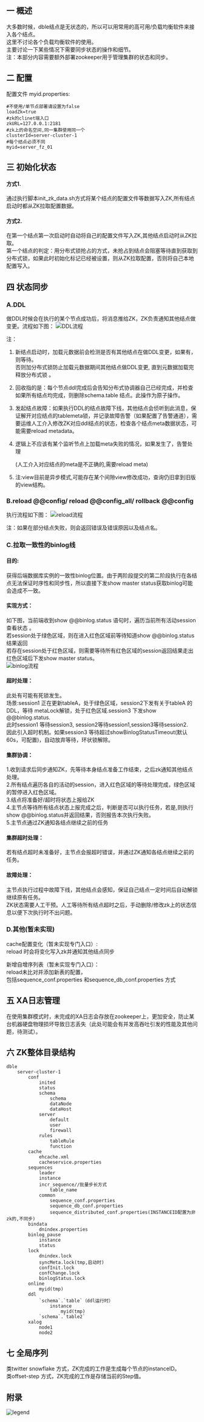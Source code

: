 ## 一 概述
大多数时候，dble结点是无状态的，所以可以用常用的高可用/负载均衡软件来接入各个结点。  
这里不讨论各个负载均衡软件的使用。  
主要讨论一下某些情况下需要同步状态的操作和细节。  
注：本部分内容需要额外部署zookeeper用于管理集群的状态和同步。  

## 二 配置
配置文件 myid.properties:
    
    #不使用/单节点部署请设置为false
    loadZk=true
    #zk的clinet端入口
    zkURL=127.0.0.1:2181
    #zk上的命名空间,同一集群使用同一个
    clusterId=server-cluster-1
    #每个结点必须不同
    myid=server_fz_01


## 三 初始化状态
 
#### 方式1.
通过执行脚本init_zk_data.sh方式将某个结点的配置文件等数据写入ZK,所有结点启动时都从ZK拉取配置数据。
 

#### 方式2.
在第一个结点第一次启动时自动将自己的配置文件写入ZK,其他结点启动时从ZK拉取。  
第一个结点的判定：用分布式锁抢占的方式，未抢占到结点会阻塞等待直到获取到分布式锁，如果此时初始化标记已经被设置，则从ZK拉取配置，否则将自己本地配置写入。  

## 四 状态同步
### A.DDL
做DDL时候会在执行的某个节点成功后，将消息推给ZK，ZK负责通知其他结点做变更。流程如下图：
![DDL流程](pic/2.8_ddl.png)

注：

1. 新结点启动时，加载元数据前会检测是否有其他结点在做DDL变更，如果有，则等待。  
否则加分布式锁防止加载元数据期间其他结点做DDL变更, 直到元数据加载完释放分布式锁 。   


2. 回收指的是：每个节点ddl完成后会告知分布式协调器自己已经完成，并检查如果所有结点均完成，则删除schema.table 结点。此操作为原子操作。


3. 发起结点故障：如果执行DDL的结点故障下线，其他结点会侦听到此消息，保证解开对应结点的tablemeta锁，并记录故障告警（如果配置了告警通道），需要运维人工介入修改ZK对应ddl结点的状态，检查各个结点meta数据状态，可能需要reload metadata。


4. 逻辑上不应该有某个监听节点上加载meta失败的情况，如果发生了，告警处理

	  (人工介入对应结点的meta是不正确的,需要reload meta)



5. 注:view目前是异步模式,可能存在某个间隙view修改成功，查询仍旧拿到旧版的view结构。

### B.reload @@config/ reload @@config_all/ rollback @@config
执行流程如下图：
![reload流程](pic/2.8_reload.png)
 
注：如果在部分结点失败，则会返回错误及错误原因以及结点名。

### C.拉取一致性的binlog线
#### 目的:
获得后端数据库实例的一致性binlog位置。由于两阶段提交的第二阶段执行在各结点无法保证时序性和同步性，所以直接下发show master status获取binlog可能会造成不一致。  
#### 实现方式：
如下图，当前端收到show @@binlog.status 语句时，遍历当前所有活动session查看状态 。  
若session处于绿色区域，则在进入红色区域前等待知道show @@binlog.status结果返回  
若存在session处于红色区域，则需要等待所有红色区域的session返回结果走出红色区域后下发show master status。  
![binlog流程](pic/2.8_binlog.png)
#### 超时处理：
此处有可能有死锁发生。  
场景:session1 正在更新tableA，处于绿色区域，session2下发有关于tableA 的DDL，等待  metaLock解锁，处于红色区域.session3 下发show @@binlog.status.  
此时session1 等待session3, session2等待session1,session3等待session2.  
因此引入超时机制。如果session3 等待超过showBinlogStatusTimeout(默认60s，可配置)，自动放弃等待，环状锁解除。  
#### 集群协调：
1.收到请求后同步通知ZK，先等待本身结点准备工作结束，之后zk通知其他结点处理。  
2.所有结点遍历各自的活动的session，进入红色区域的等待处理完成，绿色区域的暂停进入红色区域。  
3.结点将准备好/超时将状态上报给ZK  
4.主节点等待所有结点状态上报完成之后，判断是否可以执行任务，若是,则执行show   @@binlog.status并返回结果，否则报告本次执行失败。  
5.主节点通过ZK通知各结点继续之前的任务  

#### 集群超时处理：
若有结点超时未准备好，主节点会报超时错误，并通过ZK通知各结点继续之前的任务。

#### 故障处理：
主节点执行过程中故障下线，其他结点会感知，保证自己结点一定时间后自动解锁继续原有任务。  
ZK状态需要人工干预。人工等待所有结点超时之后，手动删除/修改zk上的状态信息以便下次执行时不出问题。  
### D.其他(暂未实现)
cache配置变化（暂未实现专门入口）:  
reload 时会将变化写入zk并通知其他结点同步   

新增自增序列表（暂未实现专门入口）：  
reload未比对并添加新表的配置，  
包括sequence_conf.properties  和sequence_db_conf.properties 方式  

## 五 XA日志管理
在使用集群模式时，未完成的XA日志会存放在zookeeper上，更加安全，防止某台机器硬盘物理损坏导致日志丢失（此处可能会有并发高吞吐引发的性能及其他问题，待测试）。  

## 六 ZK整体目录结构
 

    dble
    	server-cluster-1
		    conf
			    inited
			    status
		    	schema
				    schema
				    dataNode
				    dataHost
		    	server
				    default
				    user
				    firewall
		    	rules
				    tableRule
				    function
		    cache
			    ehcache.xml
			    cacheservice.properties
		    sequences
			    leader
			    instance
			    incr_sequence//批量步长方式
			    	table_name
			    common
				    sequence_conf.properties
				    sequence_db_conf.properties
				    sequence_distributed_conf.properties(INSTANCEID配置为非zk的,不同步)
		    bindata
		    	dnindex.properties
		    binlog_pause
			    instance
			    status
		    lock
			    dnindex.lock
			    syncMeta.lock(tmp,启动时)
			    confInit.lock
			    confChange.lock
			    binlogStatus.lock
		    online
		    	myid(tmp)
		    ddl
			    `schema`.`table`（ddl运行时）
				    instance
				    	myid(tmp)
			    `schema`.`table2`
		    xalog
			    node1
			    node2
 

## 七 全局序列
类twitter snowflake 方式，ZK完成的工作是生成每个节点的instanceID。  
类offset-step 方式，ZK完成的工作是存储当前的Step值。  

## 附录
![legend](pic/2.8_legend.png)